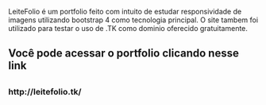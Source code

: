 LeiteFolio é um portfolio feito com intuito de estudar responsividade de imagens utilizando bootstrap 4 como tecnologia principal. O site tambem foi utilizado para testar o uso de .TK como dominio oferecido gratuitamente.

<h2> Você pode acessar o portfolio clicando nesse link <h2>
<h3> http://leitefolio.tk/ </h3>
